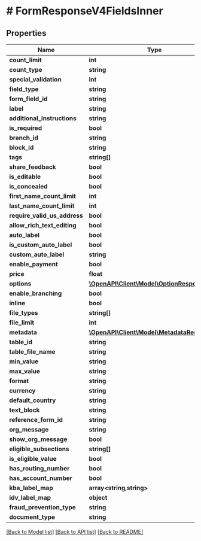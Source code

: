 # # FormResponseV4FieldsInner

## Properties

Name | Type | Description | Notes
------------ | ------------- | ------------- | -------------
**count_limit** | **int** |  | [optional]
**count_type** | **string** |  | [optional]
**special_validation** | **int** |  | [optional]
**field_type** | **string** |  |
**form_field_id** | **string** |  | [optional]
**label** | **string** |  | [optional]
**additional_instructions** | **string** |  | [optional]
**is_required** | **bool** |  | [optional]
**branch_id** | **string** |  | [optional]
**block_id** | **string** |  | [optional]
**tags** | **string[]** |  | [optional]
**share_feedback** | **bool** |  | [optional]
**is_editable** | **bool** |  | [optional]
**is_concealed** | **bool** |  | [optional]
**first_name_count_limit** | **int** |  | [optional]
**last_name_count_limit** | **int** |  | [optional]
**require_valid_us_address** | **bool** |  | [optional]
**allow_rich_text_editing** | **bool** |  | [optional]
**auto_label** | **bool** |  | [optional]
**is_custom_auto_label** | **bool** |  | [optional]
**custom_auto_label** | **string** |  | [optional]
**enable_payment** | **bool** |  | [optional]
**price** | **float** |  | [optional]
**options** | [**\OpenAPI\Client\Model\OptionResponse[]**](OptionResponse.md) |  | [optional]
**enable_branching** | **bool** |  | [optional]
**inline** | **bool** |  | [optional]
**file_types** | **string[]** |  | [optional]
**file_limit** | **int** |  | [optional]
**metadata** | [**\OpenAPI\Client\Model\MetadataResponse[]**](MetadataResponse.md) |  | [optional]
**table_id** | **string** |  | [optional]
**table_file_name** | **string** |  | [optional]
**min_value** | **string** |  | [optional]
**max_value** | **string** |  | [optional]
**format** | **string** |  | [optional]
**currency** | **string** |  | [optional]
**default_country** | **string** |  | [optional]
**text_block** | **string** |  | [optional]
**reference_form_id** | **string** |  | [optional]
**org_message** | **string** |  | [optional]
**show_org_message** | **bool** |  | [optional]
**eligible_subsections** | **string[]** |  | [optional]
**is_eligible_value** | **bool** |  | [optional]
**has_routing_number** | **bool** |  | [optional]
**has_account_number** | **bool** |  | [optional]
**kba_label_map** | **array<string,string>** |  | [optional]
**idv_label_map** | **object** |  | [optional]
**fraud_prevention_type** | **string** |  | [optional]
**document_type** | **string** |  | [optional]

[[Back to Model list]](../../README.md#models) [[Back to API list]](../../README.md#endpoints) [[Back to README]](../../README.md)
